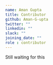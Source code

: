 ```yaml
---
name: Aman Gupta
title: Contributor
github: Aman-G-upta
twitter: ""
linkedin: ""
slack: ""
joining_date: ""
role : contributor
---
```


Still waiting for this
